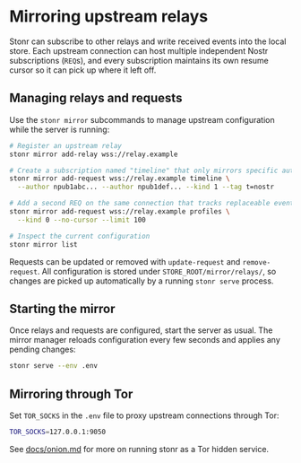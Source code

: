 # Mirroring upstream relays

Stonr can subscribe to other relays and write received events into the local
store. Each upstream connection can host multiple independent Nostr
subscriptions (`REQ`s), and every subscription maintains its own resume cursor
so it can pick up where it left off.

## Managing relays and requests

Use the `stonr mirror` subcommands to manage upstream configuration while the
server is running:

```bash
# Register an upstream relay
stonr mirror add-relay wss://relay.example

# Create a subscription named "timeline" that only mirrors specific authors
stonr mirror add-request wss://relay.example timeline \
  --author npub1abc... --author npub1def... --kind 1 --tag t=nostr

# Add a second REQ on the same connection that tracks replaceable events
stonr mirror add-request wss://relay.example profiles \
  --kind 0 --no-cursor --limit 100

# Inspect the current configuration
stonr mirror list
```

Requests can be updated or removed with `update-request` and `remove-request`.
All configuration is stored under `STORE_ROOT/mirror/relays/`, so changes are
picked up automatically by a running `stonr serve` process.

## Starting the mirror

Once relays and requests are configured, start the server as usual. The mirror
manager reloads configuration every few seconds and applies any pending
changes:

```bash
stonr serve --env .env
```

## Mirroring through Tor

Set `TOR_SOCKS` in the `.env` file to proxy upstream connections through Tor:

```bash
TOR_SOCKS=127.0.0.1:9050
```

See [docs/onion.md](onion.md) for more on running stonr as a Tor hidden service.
